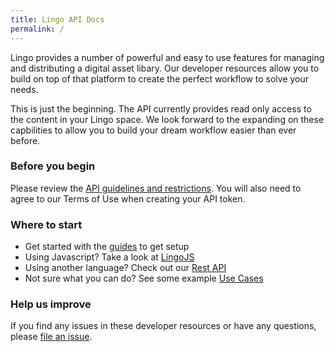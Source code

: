 ```yaml
---
title: Lingo API Docs
permalink: /
---
```


Lingo provides a number of powerful and easy to use features for managing and distributing a digital asset libary. Our developer resources allow you to build on top of that platform to create the perfect workflow to solve your needs.

This is just the beginning. The API currently provides read only access to the content in your Lingo space. We look forward to the expanding on these capbilities to allow you to build your dream workflow easier than ever before.

### Before you begin

Please review the [API guidelines and restrictions](/guides/). You will also need to agree to our Terms of Use when creating your API token.

### Where to start

- Get started with the [guides](/guides) to get setup
- Using Javascript? Take a look at [LingoJS](/lingojs)
- Using another language? Check out our [Rest API](/rest)
- Not sure what you can do? See some example [Use Cases](/guides/use-cases)

### Help us improve

If you find any issues in these developer resources or have any questions, please [file an issue]({{site.github_repo}}/issues).
